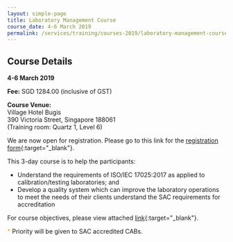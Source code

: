 ```yaml
---
layout: simple-page
title: Laboratory Management Course
course_date: 4-6 March 2019
permalink: /services/training/courses-2019/laboratory-management-course
---
```


## Course Details
**4-6 March 2019**

**Fee:** SGD 1284.00 (inclusive of GST)
 
**Course Venue:**  
Village Hotel Bugis  
390 Victoria Street, Singapore 188061  
(Training room: Quartz 1, Level 6)
 
We are now open for registration.  Please go to this link for the [registration form](/files/registration-forms/Registration-form-(LM-and-IA-Mar-2019).docx){:target="_blank"}.
 
This 3-day course is to help the participants:
* Understand the requirements of ISO/IEC 17025:2017 as applied to calibration/testing laboratories; and  
* Develop a quality system which can improve the laboratory operations to meet the needs of their clients understand the SAC requirements for accreditation
 
For course objectives, please view attached [link](/files/training/Course-Objectives-LM.pdf){:target="_blank"}.
 
<span style="color:orange">*</span> Priority will be given to SAC accredited CABs.
